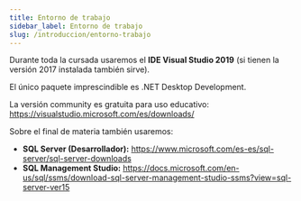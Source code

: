 ```yaml
---
title: Entorno de trabajo 
sidebar_label: Entorno de trabajo 
slug: /introduccion/entorno-trabajo
---
```


Durante toda la cursada usaremos el __IDE Visual Studio 2019__ (si tienen la versión 2017 instalada también sirve). 

El único paquete imprescindible es .NET Desktop Development.

La versión community es gratuita para uso educativo: https://visualstudio.microsoft.com/es/downloads/

Sobre el final de materia también usaremos:
* __SQL Server (Desarrollador):__ https://www.microsoft.com/es-es/sql-server/sql-server-downloads
* __SQL Management Studio:__ https://docs.microsoft.com/en-us/sql/ssms/download-sql-server-management-studio-ssms?view=sql-server-ver15
